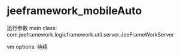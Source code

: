 # jeeframework_mobileAuto

运行参数
main class: com.jeeframework.logicframework.util.server.JeeFrameWorkServer


vm options:
待续